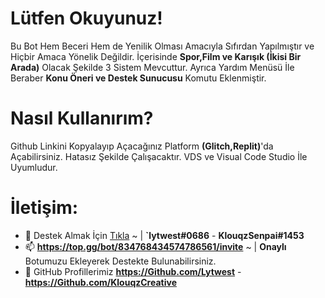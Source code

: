 # Lütfen Okuyunuz! 
Bu Bot Hem Beceri Hem de Yenilik Olması Amacıyla Sıfırdan Yapılmıştır ve Hiçbir Amaca Yönelik Değildir.
İçerisinde **Spor,Film ve Karışık (İkisi Bir Arada)** Olacak Şekilde 3 Sistem Mevcuttur.
Ayrıca Yardım Menüsü İle Beraber **Konu Öneri ve Destek Sunucusu** Komutu Eklenmiştir.

# Nasıl Kullanırım?
Github Linkini Kopyalayıp Açacağınız Platform **(Glitch,Replit)**'da Açabilirsiniz. Hatasız Şekilde Çalışacaktır. VDS ve Visual Code Studio İle Uyumludur.

# İletişim: 
- 🔭 Destek Almak İçin [Tıkla](https://discord.com/invite/zgDVN4wyxM) ~ |  **`lytwest#0686** - **KlouqzSenpai#1453**
- 📫 **https://top.gg/bot/834768434574786561/invite** ~ | **Onaylı** Botumuzu Ekleyerek Destekte Bulunabilirsiniz.
- 📌 GitHub Profillerimiz **https://Github.com/Lytwest** - **https://Github.com/KlouqzCreative**

